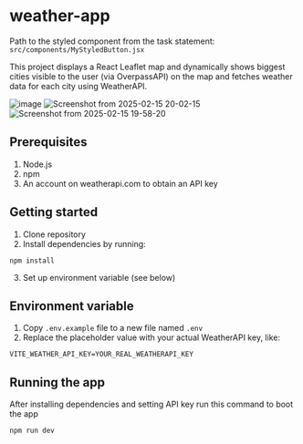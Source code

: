 # weather-app

Path to the styled component from the task statement: `src/components/MyStyledButton.jsx`

This project displays a React Leaflet map and dynamically shows biggest cities visible to the user (via OverpassAPI) on the map and fetches weather data for each city using WeatherAPI.

![image](https://github.com/user-attachments/assets/9b907667-3acb-4ae7-be19-6ecad69e7635)
![Screenshot from 2025-02-15 20-02-15](https://github.com/user-attachments/assets/6eef702e-fde8-4c6a-afc8-13a249a919fd)
![Screenshot from 2025-02-15 19-58-20](https://github.com/user-attachments/assets/7e657b3f-c3e5-4cb3-8ec1-ec33c8938f88)

## Prerequisites
1. Node.js
2. npm
3. An account on weatherapi.com to obtain an API key

## Getting started
1. Clone repository
2. Install dependencies by running:
```
npm install
```
3. Set up environment variable (see below)

## Environment variable
1. Copy `.env.example` file to a new file named `.env`
2. Replace the placeholder value with your actual WeatherAPI key, like:
```
VITE_WEATHER_API_KEY=YOUR_REAL_WEATHERAPI_KEY
```

## Running the app
After installing dependencies and setting API key run this command to boot the app
```
npm run dev
```




